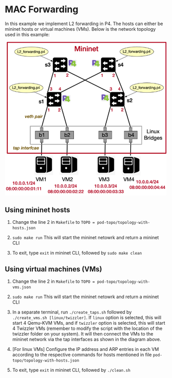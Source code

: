 # MAC Forwarding

In this example we implement L2 forwarding in P4. The hosts can either be mininet hosts or virtual machines (VMs). Below is the network topology used in this example:

![pod-topo](https://github.com/vishal1303/Programmable-DataPlane/blob/master/examples/mac_forwarding/pod-topo/pod-topo.png)

## Using mininet hosts

1. Change the line 2 in `Makefile` to `TOPO = pod-topo/topology-with-hosts.json`

2. `sudo make run` This will start the mininet netowrk and return a mininet CLI

3. To exit, type `exit` in mininet CLI, followed by `sudo make clean`

## Using virtual machines (VMs)

1. Change the line 2 in `Makefile` to `TOPO = pod-topo/topology-with-vms.json`

2. `sudo make run` This will start the mininet netowrk and return a mininet CLI

3. In a separate terminal, run `./create_taps.sh` followed by `./create_vms.sh [linux/twizzler]`. If `linux` option is selected, this will start 4 Qemu-KVM VMs, and if `twizzler` option is selected, this will start 4 Twizzler VMs (remember to modify the script with the location of the twizzler folder on your system). It will then connect the VMs to the mininet network via the tap interfaces as shown in the diagram above.

4. [For linux VMs] Configure the IP address and ARP entries in each VM according to the respective commands for hosts mentioned in file `pod-topo/topology-with-hosts.json`

4. To exit, type `exit` in mininet CLI, followed by `./clean.sh`
